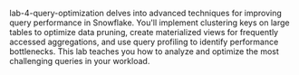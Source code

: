lab-4-query-optimization delves into advanced techniques for improving query performance in Snowflake. You'll implement clustering keys on large tables to optimize data pruning, create materialized views for frequently accessed aggregations, and use query profiling to identify performance bottlenecks. This lab teaches you how to analyze and optimize the most challenging queries in your workload.